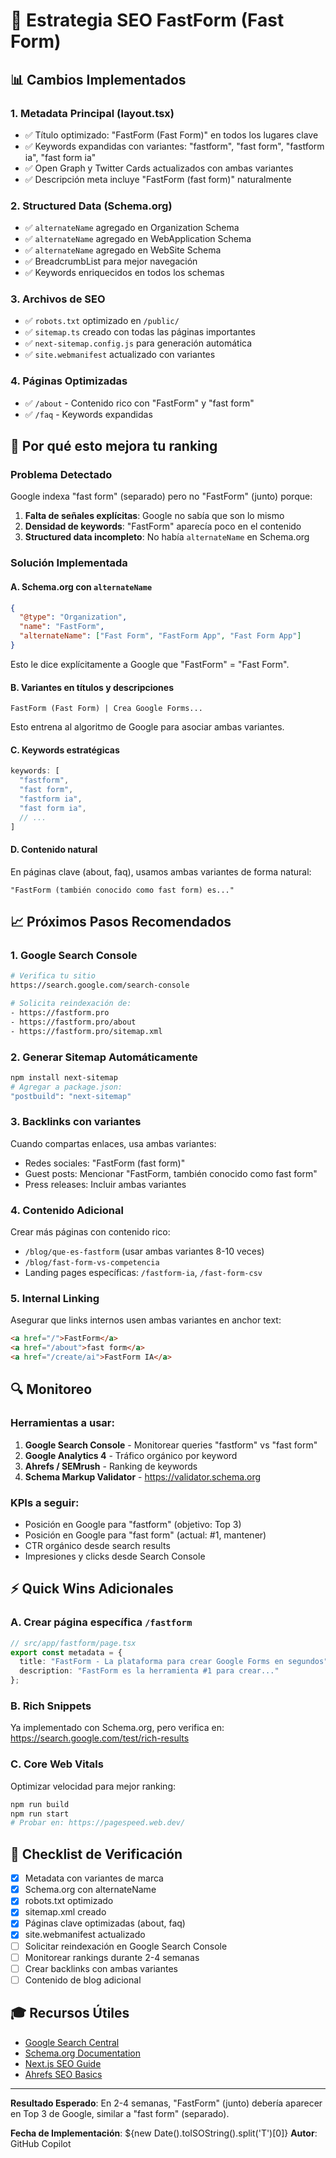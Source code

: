# 🚀 Estrategia SEO FastForm (Fast Form)

## 📊 Cambios Implementados

### 1. **Metadata Principal (layout.tsx)**
- ✅ Título optimizado: "FastForm (Fast Form)" en todos los lugares clave
- ✅ Keywords expandidas con variantes: "fastform", "fast form", "fastform ia", "fast form ia"
- ✅ Open Graph y Twitter Cards actualizados con ambas variantes
- ✅ Descripción meta incluye "FastForm (fast form)" naturalmente

### 2. **Structured Data (Schema.org)**
- ✅ `alternateName` agregado en Organization Schema
- ✅ `alternateName` agregado en WebApplication Schema
- ✅ `alternateName` agregado en WebSite Schema
- ✅ BreadcrumbList para mejor navegación
- ✅ Keywords enriquecidos en todos los schemas

### 3. **Archivos de SEO**
- ✅ `robots.txt` optimizado en `/public/`
- ✅ `sitemap.ts` creado con todas las páginas importantes
- ✅ `next-sitemap.config.js` para generación automática
- ✅ `site.webmanifest` actualizado con variantes

### 4. **Páginas Optimizadas**
- ✅ `/about` - Contenido rico con "FastForm" y "fast form"
- ✅ `/faq` - Keywords expandidas

## 🎯 Por qué esto mejora tu ranking

### Problema Detectado
Google indexa "fast form" (separado) pero no "FastForm" (junto) porque:
1. **Falta de señales explícitas**: Google no sabía que son lo mismo
2. **Densidad de keywords**: "FastForm" aparecía poco en el contenido
3. **Structured data incompleto**: No había `alternateName` en Schema.org

### Solución Implementada

#### A. Schema.org con `alternateName`
```json
{
  "@type": "Organization",
  "name": "FastForm",
  "alternateName": ["Fast Form", "FastForm App", "Fast Form App"]
}
```
Esto le dice explícitamente a Google que "FastForm" = "Fast Form".

#### B. Variantes en títulos y descripciones
```
FastForm (Fast Form) | Crea Google Forms...
```
Esto entrena al algoritmo de Google para asociar ambas variantes.

#### C. Keywords estratégicas
```javascript
keywords: [
  "fastform",
  "fast form",
  "fastform ia",
  "fast form ia",
  // ...
]
```

#### D. Contenido natural
En páginas clave (about, faq), usamos ambas variantes de forma natural:
```
"FastForm (también conocido como fast form) es..."
```

## 📈 Próximos Pasos Recomendados

### 1. **Google Search Console**
```bash
# Verifica tu sitio
https://search.google.com/search-console

# Solicita reindexación de:
- https://fastform.pro
- https://fastform.pro/about
- https://fastform.pro/sitemap.xml
```

### 2. **Generar Sitemap Automáticamente**
```bash
npm install next-sitemap
# Agregar a package.json:
"postbuild": "next-sitemap"
```

### 3. **Backlinks con variantes**
Cuando compartas enlaces, usa ambas variantes:
- Redes sociales: "FastForm (fast form)"
- Guest posts: Mencionar "FastForm, también conocido como fast form"
- Press releases: Incluir ambas variantes

### 4. **Contenido Adicional**
Crear más páginas con contenido rico:
- `/blog/que-es-fastform` (usar ambas variantes 8-10 veces)
- `/blog/fast-form-vs-competencia`
- Landing pages específicas: `/fastform-ia`, `/fast-form-csv`

### 5. **Internal Linking**
Asegurar que links internos usen ambas variantes en anchor text:
```html
<a href="/">FastForm</a>
<a href="/about">fast form</a>
<a href="/create/ai">FastForm IA</a>
```

## 🔍 Monitoreo

### Herramientas a usar:
1. **Google Search Console** - Monitorear queries "fastform" vs "fast form"
2. **Google Analytics 4** - Tráfico orgánico por keyword
3. **Ahrefs / SEMrush** - Ranking de keywords
4. **Schema Markup Validator** - https://validator.schema.org

### KPIs a seguir:
- Posición en Google para "fastform" (objetivo: Top 3)
- Posición en Google para "fast form" (actual: #1, mantener)
- CTR orgánico desde search results
- Impresiones y clicks desde Search Console

## ⚡ Quick Wins Adicionales

### A. Crear página específica `/fastform`
```typescript
// src/app/fastform/page.tsx
export const metadata = {
  title: "FastForm - La plataforma para crear Google Forms en segundos",
  description: "FastForm es la herramienta #1 para crear..."
};
```

### B. Rich Snippets
Ya implementado con Schema.org, pero verifica en:
https://search.google.com/test/rich-results

### C. Core Web Vitals
Optimizar velocidad para mejor ranking:
```bash
npm run build
npm run start
# Probar en: https://pagespeed.web.dev/
```

## 📝 Checklist de Verificación

- [x] Metadata con variantes de marca
- [x] Schema.org con alternateName
- [x] robots.txt optimizado
- [x] sitemap.xml creado
- [x] Páginas clave optimizadas (about, faq)
- [x] site.webmanifest actualizado
- [ ] Solicitar reindexación en Google Search Console
- [ ] Monitorear rankings durante 2-4 semanas
- [ ] Crear backlinks con ambas variantes
- [ ] Contenido de blog adicional

## 🎓 Recursos Útiles

- [Google Search Central](https://developers.google.com/search)
- [Schema.org Documentation](https://schema.org)
- [Next.js SEO Guide](https://nextjs.org/learn/seo/introduction-to-seo)
- [Ahrefs SEO Basics](https://ahrefs.com/blog/seo-basics/)

---

**Resultado Esperado**: En 2-4 semanas, "FastForm" (junto) debería aparecer en Top 3 de Google, similar a "fast form" (separado).

**Fecha de Implementación**: ${new Date().toISOString().split('T')[0]}
**Autor**: GitHub Copilot
